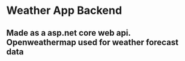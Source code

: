 # Weather App Backend

## Made as a asp.net core web api. Openweathermap used for weather forecast data
